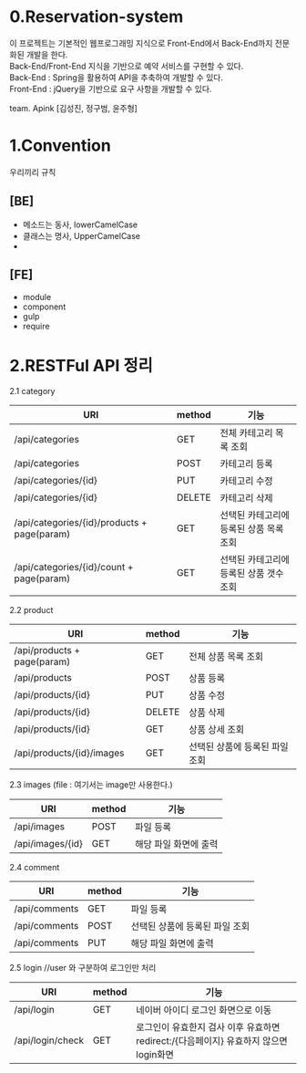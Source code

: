 0.Reservation-system
================
이 프로젝트는 기본적인 웹프로그래밍 지식으로 Front-End에서 Back-End까지 전문화된 개발을 한다.  
Back-End/Front-End 지식을 기반으로 예약 서비스를 구현할 수 있다.  
Back-End : Spring을 활용하여 API을 추축하여 개발할 수 있다.  
Front-End : jQuery을 기반으로 요구 사항을 개발할 수 있다.  

team. Apink
[김성진, 정구범, 윤주형]

1.Convention
=============
 우리끼리 규칙

## [BE]
* 메소드는 동사, lowerCamelCase
* 클래스는 명사, UpperCamelCase
* 

## [FE]
* module
* component
* gulp
* require

2.RESTFul API 정리
=================

2.1 category


URI|method|기능
----|-------|----
/api/categories|GET|전체 카테고리 목록 조회
/api/categories|POST|카테고리 등록
/api/categories/{id}|PUT|카테고리 수정
/api/categories/{id}|DELETE|카테고리 삭제
/api/categories/{id}/products + page(param)|GET|선택된 카테고리에 등록된 상품 목록 조회
/api/categories/{id}/count + page(param)|GET|선택된 카테고리에 등록된 상품 갯수 조회


2.2 product  


URI|method|기능
----|-------|----
/api/products + page(param)|GET|전체 상품 목록 조회
/api/products|POST|상품 등록
/api/products/{id}|PUT|상품 수정
/api/products/{id}|DELETE|상품 삭제
/api/products/{id}|GET|상품 상세 조회
/api/products/{id}/images|GET|선택된 상품에 등록된 파일 조회

2.3 images (file : 여기서는 image만 사용한다.) 


URI|method|기능
----|-------|----
/api/images|POST|파일 등록
/api/images/{id}|GET|해당 파일 화면에 출력

2.4 comment   


URI|method|기능
----|-------|----
/api/comments|GET|파일 등록
/api/comments|POST|선택된 상품에 등록된 파일 조회
/api/comments|PUT|해당 파일 화면에 출력

2.5 login //user 와 구분하여 로그인만 처리


URI|method|기능
----|-------|----
/api/login|GET|네이버 아이디 로그인 화면으로 이동
/api/login/check|GET|로그인이 유효한지 검사 이후 유효하면 redirect:/{다음페이지}  유효하지 않으면 login화면

